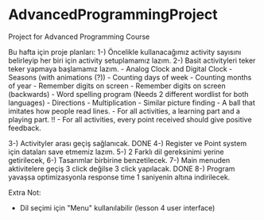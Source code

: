 # AdvancedProgrammingProject
 Project for Advanced Programming Course


Bu hafta için proje planları:
1-) Öncelikle kullanacağımız activity sayısını belirleyip
her biri için activity setuplamamız lazım.
2-) Basit activityleri teker teker yapmaya başlamamız lazım.
	- Analog Clock and Digital Clock
	- Seasons (with animations (?))
	- Counting days of week
	- Counting months of year
	- Remember digits on screen
	- Remember digits on screen (backwards)
	- Word spelling program (Needs 2 different wordlist for both languages)
	- Directions
	- Multiplication
	- Similar picture finding
	- A ball that imitates how people read lines.
	- For all activities, a learning part and a playing part. !!
	- For all activities, every point received should give positive feedback.


3-) Activityler arası geçiş sağlanıcak. DONE 
4-) Register ve Point system için dataları save etmemiz lazım.
5-) 2 Farklı dil gereksinimi yerine getirilecek,
6-) Tasarımlar birbirine benzetilecek.
7-) Main menuden aktivitelere geçiş 3 click değilse 3 click yapılacak. DONE
8-) Program yavaşsa optimizasyonla response time 1 saniyenin altına indirilecek.


Extra Not: 
- Dil seçimi için "Menu" kullanılabilir (lesson 4 user interface)